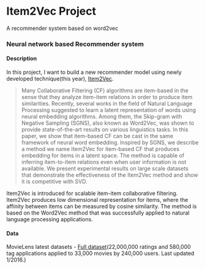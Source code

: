 # Item2Vec Project
A recommender system based on word2vec

### Neural network based Recommender system
#### Description
In this project, I want to build a new recommender model using newly developed technique(this year), [Item2Vec](https://arxiv.org/pdf/1603.04259.pdf).


>Many Collaborative Filtering (CF) algorithms are item-based in the sense that they analyze item-item relations in order to produce item similarities. Recently, several works in the field of Natural Language Processing suggested to learn a latent representation of words using neural embedding algorithms. Among them, the Skip-gram with Negative Sampling (SGNS), also known as Word2Vec, was shown to provide state-of-the-art results on various linguistics tasks. In this paper, we show that item-based CF can be cast in the same framework of neural word embedding. Inspired by SGNS, we describe a method we name Item2Vec for item-based CF that produces embedding for items in a latent space. The method is capable of inferring item-to-item relations even when user information is not available. We present experimental results on large scale datasets that demonstrate the effectiveness of the Item2Vec method and show it is competitive with SVD.

Item2Vec is introduced for scalable item-item collaborative filtering. Item2Vec produces low dimensional representation for items, where the affinity between items can be measured by cosine similarity. The method is based on the Word2Vec method that was successfully applied to natural language processing applications.

#### Data
MovieLens latest datasets - [Full dataset](http://grouplens.org/datasets/movielens/latest/)(22,000,000 ratings and 580,000 tag applications applied to 33,000 movies by 240,000 users. Last updated 1/2016.)
